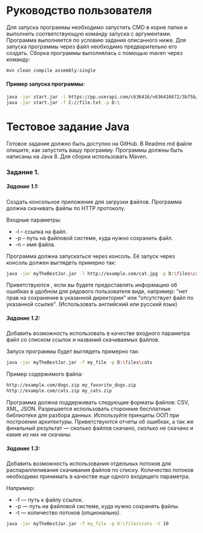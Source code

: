 # Руководство пользователя
Для запуска программы необходимо запустить CMD в корне папки и выполнить соответствующую команду запуска с аргументами. Программа выполняется по условию задания описанного ниже. Для запуска программы через файл необходимо предварительно его создать. Сборка программы выполнялась с помощью maven через команду:
```sh
mvn clean compile assembly:single
```
#### Пример запуска программы:
```sh
java -jar start.jar -l https://pp.userapi.com/c636416/v636416672/3b75b/37H7X1Rngj0.jpg -p D:\ -n first.jpg
java -jar start.jar -f C://file.txt -p D:\ 
```
# Тестовое задание Java

Готовое задание должно быть доступно на GitHub. В Readme.md файле опишите, как запустить вашу программу.
Программы должны быть написаны на Java 8. Для сборки использовать Maven.

### Задание 1.
##### Задание 1.1:
Создать консольное приложение для загрузки файлов. Программа должна скачивать файлы по HTTP протоколу.

Входные параметры:
 - -l – ссылка на файл.
 - -p – путь на файловой системе, куда нужно сохранить файл.
 - -n – имя файла.

Программа должна запускаться через консоль. Её запуск через консоль должен выглядеть примерно так:
```sh
java -jar myTheBestJar.jar -l http://example.com/cat.jpg -p D:\files\cats -n black_cat.jpg
```
Приветствуются , если вы будете предоставлять информацию об ошибках в удобном для рядового пользователя виде, например: "нет прав на сохранение в указанной директории" или "отсутствует файл по указанной ссылке". (Использовать английский или русский язык)

##### Задание 1.2:
Добавить возможность использовать в качестве входного параметра файл со списком ссылок и названий скачиваемых файлов.

Запуск программы будет выглядеть примерно так:
```sh
java -jar myTheBestJar.jar -f my_file -p D:\files\cats
```
Пример содержимого файла:
```sh
http://example.com/dogs.zip my_favorite_dogs.zip
http://example.com/cats.zip my_cats.zip
```
Программа должна поддерживать следующие форматы файлов: CSV, XML, JSON.
Разрешается использовать сторонние бесплатные библиотеки для разбора данных.
Используйте принципы ООП при построении архитектуры.
Приветствуются  отчеты об ошибках, а так же финальный результат — сколько файлов скачано, сколько не скачано и какие из них не скачаны.

##### Задание 1.3:
Добавить возможность использования отдельных потоков для распараллеливания скачивания файлов по списку. Количество потоков необходимо принимать в качестве еще одного входящего параметра.

Например:
 - -f — путь к файлу ссылок.
 - -p — путь на файловой системе, куда нужно сохранять файлы.
 - -t — количество потоков (опционально).
```sh
java -jar myTheBestJar.jar -f my_file -p D:\files\cats -t 10
```

